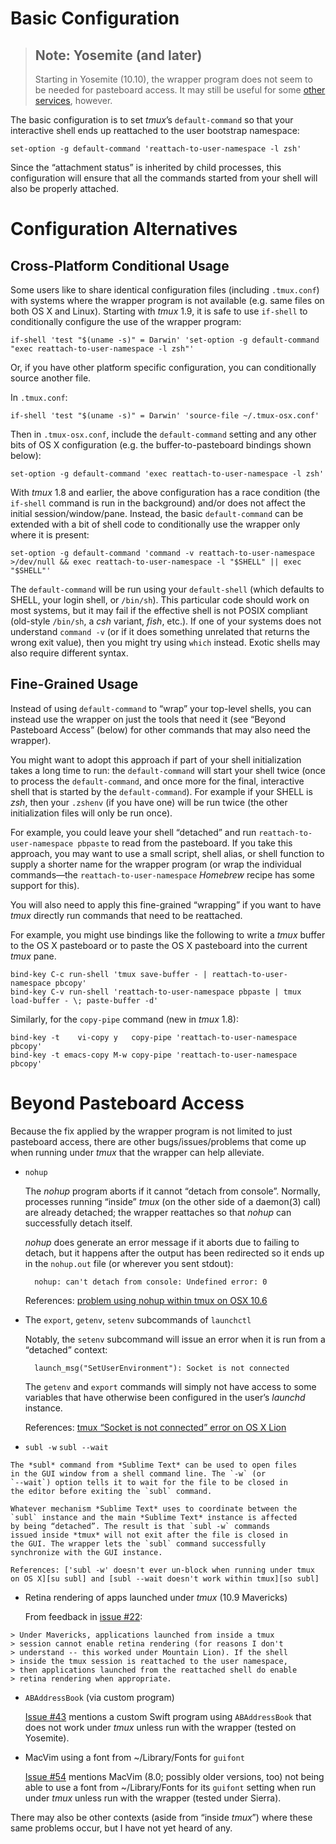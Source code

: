 # Basic Configuration

> ## Note: Yosemite (and later)
>
> Starting in Yosemite (10.10), the wrapper program does not seem to
> be needed for pasteboard access. It may still be useful for some
> [other services][other], however.

[other]: #beyond-pasteboard-access

The basic configuration is to set *tmux*’s `default-command` so that
your interactive shell ends up reattached to the user bootstrap
namespace:

    set-option -g default-command 'reattach-to-user-namespace -l zsh'

Since the “attachment status” is inherited by child processes, this
configuration will ensure that all the commands started from your
shell will also be properly attached.

# Configuration Alternatives

## Cross-Platform Conditional Usage

Some users like to share identical configuration files (including
`.tmux.conf`) with systems where the wrapper program is not
available (e.g. same files on both OS X and Linux). Starting with
*tmux* 1.9, it is safe to use `if-shell` to conditionally configure
the use of the wrapper program:

    if-shell 'test "$(uname -s)" = Darwin' 'set-option -g default-command "exec reattach-to-user-namespace -l zsh"'

Or, if you have other platform specific configuration, you can
conditionally source another file.

In `.tmux.conf`:

    if-shell 'test "$(uname -s)" = Darwin' 'source-file ~/.tmux-osx.conf'

Then in `.tmux-osx.conf`, include the `default-command` setting and
any other bits of OS X configuration (e.g. the buffer-to-pasteboard
bindings shown below):

    set-option -g default-command 'exec reattach-to-user-namespace -l zsh'

With *tmux* 1.8 and earlier, the above configuration has a race
condition (the `if-shell` command is run in the background) and/or
does not affect the initial session/window/pane. Instead, the basic
`default-command` can be extended with a bit of shell code to
conditionally use the wrapper only where it is present:

    set-option -g default-command 'command -v reattach-to-user-namespace >/dev/null && exec reattach-to-user-namespace -l "$SHELL" || exec "$SHELL"'

The `default-command` will be run using your `default-shell` (which
defaults to SHELL, your login shell, or `/bin/sh`). This particular
code should work on most systems, but it may fail if the effective
shell is not POSIX compliant (old-style `/bin/sh`, a *csh* variant,
*fish*, etc.). If one of your systems does not understand `command
-v` (or if it does something unrelated that returns the wrong exit
value), then you might try using `which` instead. Exotic shells may
also require different syntax.

## Fine-Grained Usage

Instead of using `default-command` to “wrap” your top-level shells,
you can instead use the wrapper on just the tools that need it (see
“Beyond Pasteboard Access” (below) for other commands that may also
need the wrapper).

You might want to adopt this approach if part of your shell
initialization takes a long time to run: the `default-command` will
start your shell twice (once to process the `default-command`, and
once more for the final, interactive shell that is started by the
`default-command`). For example if your SHELL is *zsh*, then your
`.zshenv` (if you have one) will be run twice (the other
initialization files will only be run once).

For example, you could leave your shell “detached” and run
`reattach-to-user-namespace pbpaste` to read from the pasteboard. If
you take this approach, you may want to use a small script, shell
alias, or shell function to supply a shorter name for the wrapper
program (or wrap the individual commands—the
`reattach-to-user-namespace` *Homebrew* recipe has some support for
this).

You will also need to apply this fine-grained “wrapping” if you want
to have *tmux* directly run commands that need to be reattached.

For example, you might use bindings like the following to write
a *tmux* buffer to the OS X pasteboard or to paste the OS X
pasteboard into the current *tmux* pane.

    bind-key C-c run-shell 'tmux save-buffer - | reattach-to-user-namespace pbcopy'
    bind-key C-v run-shell 'reattach-to-user-namespace pbpaste | tmux load-buffer - \; paste-buffer -d'

Similarly, for the `copy-pipe` command (new in *tmux* 1.8):

    bind-key -t    vi-copy y   copy-pipe 'reattach-to-user-namespace pbcopy'
    bind-key -t emacs-copy M-w copy-pipe 'reattach-to-user-namespace pbcopy'



# Beyond Pasteboard Access

Because the fix applied by the wrapper program is not limited to
just pasteboard access, there are other bugs/issues/problems that
come up when running under *tmux* that the wrapper can help
alleviate.

* `nohup`

    The *nohup* program aborts if it cannot “detach from console”.
    Normally, processes running “inside” *tmux* (on the other side
    of a daemon(3) call) are already detached; the wrapper
    reattaches so that *nohup* can successfully detach itself.

    *nohup* does generate an error message if it aborts due to
    failing to detach, but it happens after the output has been
    redirected so it ends up in the `nohup.out` file (or wherever
    you sent stdout):

        nohup: can't detach from console: Undefined error: 0

    References: [problem using nohup within tmux on OSX 10.6][ml nohup]

[ml nohup]: http://thread.gmane.org/gmane.comp.terminal-emulators.tmux.user/4450

* The `export`, `getenv`, `setenv` subcommands of `launchctl`

    Notably, the `setenv` subcommand will issue an error when it is
    run from a “detached” context:

        launch_msg("SetUserEnvironment"): Socket is not connected

    The `getenv` and `export` commands will simply not have access
    to some variables that have otherwise been configured in the
    user’s *launchd* instance.

    References: [tmux “Socket is not connected” error on OS X Lion][so setenv]

[so setenv]: http://stackoverflow.com/q/10193561/193688

* `subl -w` `subl --wait`

[su subl]: http://superuser.com/q/522055/14827
[so subl]: http://stackoverflow.com/q/13917095/193688

    The *subl* command from *Sublime Text* can be used to open files
    in the GUI window from a shell command line. The `-w` (or
    `--wait`) option tells it to wait for the file to be closed in
    the editor before exiting the `subl` command.

    Whatever mechanism *Sublime Text* uses to coordinate between the
    `subl` instance and the main *Sublime Text* instance is affected
    by being “detached”. The result is that `subl -w` commands
    issued inside *tmux* will not exit after the file is closed in
    the GUI. The wrapper lets the `subl` command successfully
    synchronize with the GUI instance.

    References: ['subl -w' doesn't ever un-block when running under tmux on OS X][su subl] and [subl --wait doesn't work within tmux][so subl]

* Retina rendering of apps launched under *tmux* (10.9 Mavericks)

    From feedback in [issue #22][issue 22]:

[issue 22]: https://github.com/ChrisJohnsen/tmux-MacOSX-pasteboard/issues/22

    > Under Mavericks, applications launched from inside a tmux
    > session cannot enable retina rendering (for reasons I don't
    > understand -- this worked under Mountain Lion). If the shell
    > inside the tmux session is reattached to the user namespace,
    > then applications launched from the reattached shell do enable
    > retina rendering when appropriate.

* `ABAddressBook` (via custom program)

     [Issue #43][issue 43] mentions a custom Swift program using
     `ABAddressBook` that does not work under *tmux* unless run with
     the wrapper (tested on Yosemite).

[issue 43]: https://github.com/ChrisJohnsen/tmux-MacOSX-pasteboard/issues/43

* MacVim using a font from ~/Library/Fonts for `guifont`

    [Issue #54][issue 54] mentions MacVim (8.0; possibly older
    versions, too) not being able to use a font from ~/Library/Fonts
    for its `guifont` setting when run under *tmux* unless run with
    the wrapper (tested under Sierra).

[issue 54]: https://github.com/ChrisJohnsen/tmux-MacOSX-pasteboard/issues/54

There may also be other contexts (aside from “inside *tmux*”) where
these same problems occur, but I have not yet heard of any.
